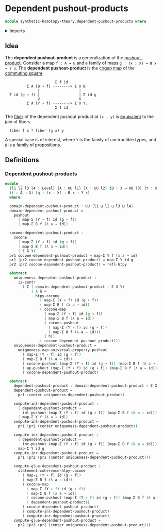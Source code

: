 # Dependent pushout-products

```agda
module synthetic-homotopy-theory.dependent-pushout-products where
```

<details><summary>Imports</summary>

```agda
open import foundation.contractible-types
open import foundation.dependent-pair-types
open import foundation.function-types
open import foundation.functoriality-dependent-pair-types
open import foundation.homotopies
open import foundation.universe-levels

open import synthetic-homotopy-theory.cocones-under-spans
open import synthetic-homotopy-theory.pushouts
open import synthetic-homotopy-theory.universal-property-pushouts
```

</details>

## Idea

The **dependent pushout-product** is a generalization of the
[pushout-product](synthetic-homotopy-theory.pushout-products.md). Consider a map
`f : A → B` and a family of maps `g : (x : X) → B x → Y x`. The **dependent
pushout-product** is the [cogap map](synthetic-homotopy-theory.pushouts.md) of
the [commuting square](foundation-core.commuting-squares-of-maps.md)

```text
                       Σ f id
          Σ A (B ∘ f) --------> Σ X B
               |                  |
  Σ id (g ∘ f) |                  | Σ id g
               V                  V
          Σ A (Y ∘ f) --------> Σ X Y.
                       Σ f id
```

The [fiber](foundation-core.fibers-of-maps.md) of the dependent pushout product
at `(x , y)` is [equivalent](foundation-core.equivalences.md) to the join of
fibers

```text
  fiber f x * fiber (g x) y
```

A special case is of interest, where `Y` is the family of contractible types,
and `B` is a family of propositions.

## Definitions

### Dependent pushout-products

```agda
module _
  {l1 l2 l3 l4 : Level} {A : UU l1} {X : UU l2} {B : X → UU l3} {Y : X → UU l4}
  (f : A → X) (g : (x : X) → B x → Y x)
  where

  domain-dependent-pushout-product : UU (l1 ⊔ l2 ⊔ l3 ⊔ l4)
  domain-dependent-pushout-product =
    pushout
      ( map-Σ (Y ∘ f) id (g ∘ f))
      ( map-Σ B f (λ a → id))

  cocone-dependent-pushout-product :
    cocone
      ( map-Σ (Y ∘ f) id (g ∘ f))
      ( map-Σ B f (λ a → id))
      ( Σ X Y)
  pr1 cocone-dependent-pushout-product = map-Σ Y f (λ a → id)
  pr1 (pr2 cocone-dependent-pushout-product) = map-Σ Y id g
  pr2 (pr2 cocone-dependent-pushout-product) = refl-htpy

  abstract
    uniqueness-dependent-pushout-product :
      is-contr
        ( Σ ( domain-dependent-pushout-product → Σ X Y)
            ( λ h →
              htpy-cocone
                ( map-Σ (Y ∘ f) id (g ∘ f))
                ( map-Σ B f (λ a → id))
                ( cocone-map
                  ( map-Σ (Y ∘ f) id (g ∘ f))
                  ( map-Σ B f (λ a → id))
                  ( cocone-pushout
                    ( map-Σ (Y ∘ f) id (g ∘ f))
                    ( map-Σ B f (λ a → id)))
                  ( h))
                ( cocone-dependent-pushout-product)))
    uniqueness-dependent-pushout-product =
      uniqueness-map-universal-property-pushout
        ( map-Σ (Y ∘ f) id (g ∘ f))
        ( map-Σ B f (λ a → id))
        ( cocone-pushout (map-Σ (Y ∘ f) id (g ∘ f)) (map-Σ B f (λ a → id)))
        ( up-pushout (map-Σ (Y ∘ f) id (g ∘ f)) (map-Σ B f (λ a → id)))
        ( cocone-dependent-pushout-product)

  abstract
    dependent-pushout-product : domain-dependent-pushout-product → Σ X Y
    dependent-pushout-product =
      pr1 (center uniqueness-dependent-pushout-product)

    compute-inl-dependent-pushout-product :
      ( dependent-pushout-product ∘
        inl-pushout (map-Σ (Y ∘ f) id (g ∘ f)) (map-Σ B f (λ a → id))) ~
      ( map-Σ Y f (λ a → id))
    compute-inl-dependent-pushout-product =
      pr1 (pr2 (center uniqueness-dependent-pushout-product))

    compute-inr-dependent-pushout-product :
      ( dependent-pushout-product ∘
        inr-pushout (map-Σ (Y ∘ f) id (g ∘ f)) (map-Σ B f (λ a → id))) ~
      map-Σ Y id g
    compute-inr-dependent-pushout-product =
      pr1 (pr2 (pr2 (center uniqueness-dependent-pushout-product)))

    compute-glue-dependent-pushout-product :
      statement-coherence-htpy-cocone
        ( map-Σ (Y ∘ f) id (g ∘ f))
        ( map-Σ B f (λ a → id))
        ( cocone-map
          ( map-Σ (Y ∘ f) id (g ∘ f))
          ( map-Σ B f (λ a → id))
          ( cocone-pushout (map-Σ (Y ∘ f) id (g ∘ f)) (map-Σ B f (λ a → id)))
          ( dependent-pushout-product))
        ( cocone-dependent-pushout-product)
        ( compute-inl-dependent-pushout-product)
        ( compute-inr-dependent-pushout-product)
    compute-glue-dependent-pushout-product =
      pr2 (pr2 (pr2 (center uniqueness-dependent-pushout-product)))
```
